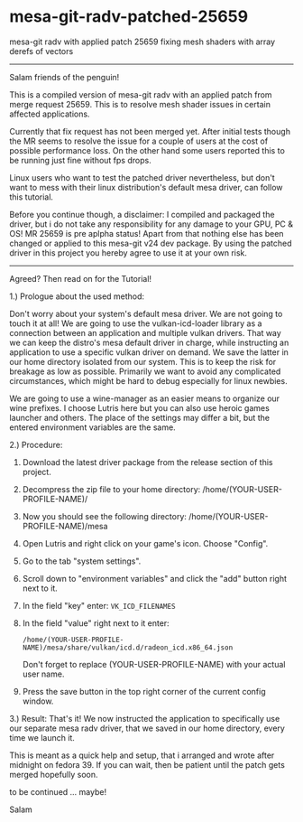 # mesa-git-radv-patched-25659
mesa-git radv with applied patch 25659 fixing mesh shaders with array derefs of vectors

--------------------------------------------------------------------------------------------

Salam friends of the penguin!

This is a compiled version of mesa-git radv with an applied patch from merge request 25659.
This is to resolve mesh shader issues in certain affected applications. 

Currently that fix request has not been merged yet. After initial tests though the MR seems
to resolve the issue for a couple of users at the cost of possible performance loss. On the
other hand some users reported this to be running just fine without fps drops.

Linux users who want to test the patched driver nevertheless, but don't want to mess with 
their linux distribution's default mesa driver, can follow this tutorial.

Before you continue though, a disclaimer: I compiled and packaged the driver, but i do not 
take any responsibility for any damage to your GPU, PC & OS! MR 25659 is pre aplpha status! 
Apart from that nothing else has been changed or applied to this mesa-git v24 dev package.
By using the patched driver in this project you hereby agree to use it at your own risk.

----

Agreed? Then read on for the Tutorial!

1.) Prologue about the used method:

Don't worry about your system's default mesa driver. We are not going to touch it at all!
We are going to use the vulkan-icd-loader library as a connection between an application
and multiple vulkan drivers. That way we can keep the distro's mesa default driver in
charge, while instructing an application to use a specific vulkan driver on demand. 
We save the latter in our home directory isolated from our system. This is to keep 
the risk for breakage as low as possible. Primarily we want to avoid any complicated 
circumstances, which might be hard to debug especially for linux newbies. 

We are going to use a wine-manager as an easier means to organize our wine prefixes.
I choose Lutris here but you can also use heroic games launcher and others. The place
of the settings may differ a bit, but the entered environment variables are the same.

2.) Procedure:

1. Download the latest driver package from the release section of this project.
2. Decompress the zip file to your home directory: /home/(YOUR-USER-PROFILE-NAME)/
3. Now you should see the following directory: /home/(YOUR-USER-PROFILE-NAME)/mesa
4. Open Lutris and right click on your game's icon. Choose "Config".
5. Go to the tab "system settings".
6. Scroll down to "environment variables" and click the "add" button right next to it.
7. In the field "key" enter: `VK_ICD_FILENAMES`
8. In the field "value" right next to it enter:
   
   `/home/(YOUR-USER-PROFILE-NAME)/mesa/share/vulkan/icd.d/radeon_icd.x86_64.json`
   
   Don't forget to replace (YOUR-USER-PROFILE-NAME) with your actual user name.
10. Press the save button in the top right corner of the current config window.

3.) Result:
That's it! We now instructed the application to specifically use our separate mesa 
radv driver, that we saved in our home directory, every time we launch it.

This is meant as a quick help and setup, that i arranged and wrote after midnight
on fedora 39.
If you can wait, then be patient until the patch gets merged hopefully soon.

to be continued ... maybe! 

Salam
